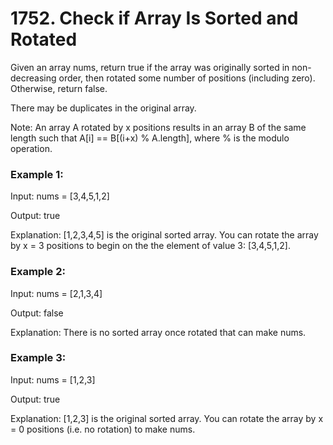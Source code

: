 # 1752. Check if Array Is Sorted and Rotated

Given an array nums, return true if the array was originally sorted in non-decreasing order, then rotated some number of positions (including zero). Otherwise, return false.

There may be duplicates in the original array.

Note: An array A rotated by x positions results in an array B of the same length such that A[i] == B[(i+x) % A.length], where % is the modulo operation.

### Example 1:

Input: nums = [3,4,5,1,2]

Output: true

Explanation: [1,2,3,4,5] is the original sorted array.
You can rotate the array by x = 3 positions to begin on the the element of value 3: [3,4,5,1,2].

### Example 2:

Input: nums = [2,1,3,4]

Output: false

Explanation: There is no sorted array once rotated that can make nums.

### Example 3:

Input: nums = [1,2,3]

Output: true

Explanation: [1,2,3] is the original sorted array.
You can rotate the array by x = 0 positions (i.e. no rotation) to make nums.
